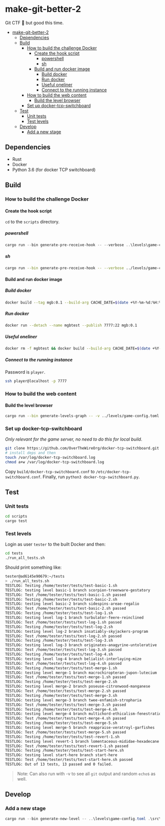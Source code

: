 # make-git-better-2

Git CTF 🚩 but good this time.

- [make-git-better-2](#make-git-better-2)
  - [Dependencies](#dependencies)
  - [Build](#build)
    - [How to build the challenge Docker](#how-to-build-the-challenge-docker)
      - [Create the hook script](#create-the-hook-script)
        - [powershell](#powershell)
        - [sh](#sh)
      - [Build and run docker image](#build-and-run-docker-image)
        - [Build docker](#build-docker)
        - [Run docker](#run-docker)
        - [Useful oneliner](#useful-oneliner)
        - [Connect to the running instance](#connect-to-the-running-instance)
    - [How to build the web content](#how-to-build-the-web-content)
      - [Build the level browser](#build-the-level-browser)
    - [Set up docker-tcp-switchboard](#set-up-docker-tcp-switchboard)
  - [Test](#test)
    - [Unit tests](#unit-tests)
    - [Test levels](#test-levels)
  - [Develop](#develop)
    - [Add a new stage](#add-a-new-stage)

## Dependencies

- Rust
- Docker
- Python 3.6 (for docker TCP switchboard)

## Build

### How to build the challenge Docker

#### Create the hook script

`cd` to the `scripts` directory.

##### powershell

```powershell
cargo run --bin generate-pre-receive-hook -- --verbose ..\levels\game-config.toml .\src\bin\templates\hook.tmpl
```

##### sh

```sh
cargo run --bin generate-pre-receive-hook -- --verbose ../levels/game-config.toml src/bin/templates/hook.tmpl
```

#### Build and run docker image

##### Build docker

```sh
docker build --tag mgb:0.1 --build-arg CACHE_DATE=$(date +%Y-%m-%d:%H:%M:%S) .
```

##### Run docker

```sh
docker run --detach --name mgbtest --publish 7777:22 mgb:0.1
```

##### Useful oneliner

```sh
docker rm -f mgbtest && docker build --build-arg CACHE_DATE=$(date +%Y-%m-%d:%H:%M:%S%z) --tag mgb:0.1 . && docker run --detach --name mgbtest --publish 7777:22 mgb:0.1
```

##### Connect to the running instance

Password is `player`.

```sh
ssh player@localhost -p 7777
```

### How to build the web content

#### Build the level browser

```sh
cargo run --bin generate-levels-graph -- -v ../levels/game-config.toml src/bin/templates/graph.tmpl
```

### Set up docker-tcp-switchboard

*Only relevant for the game server, no need to do this for local build*.

```sh
git clone https://github.com/OverTheWireOrg/docker-tcp-switchboard.git
# install deps and then
touch /var/log/docker-tcp-switchboard.log
chmod a+w /var/log/docker-tcp-switchboard.log
```

Copy `build/docker-tcp-switchboard.conf` to `/etc/docker-tcp-switchboard.conf`. Finally, run `python3 docker-tcp-switchboard.py`.

## Test

### Unit tests

```sh
cd scripts
cargo test
```

### Test levels

Login as user `tester` to the built Docker and then:

```sh
cd tests
./run_all_tests.sh
```

Should print something like:

```sh
tester@ad6145e90679:~/tests
> ./run_all_tests.sh
TESTLOG: Testing /home/tester/tests/test-basic-1.sh
TESTLOG: testing level basic-1 branch scorpion-treenware-gestatory
TESTLOG: Test /home/tester/tests/test-basic-1.sh passed
TESTLOG: Testing /home/tester/tests/test-basic-2.sh
TESTLOG: testing level basic-2 branch sidespins-areae-regalio
TESTLOG: Test /home/tester/tests/test-basic-2.sh passed
TESTLOG: Testing /home/tester/tests/test-log-1.sh
TESTLOG: testing level log-1 branch turbulator-feere-reinclined
TESTLOG: Test /home/tester/tests/test-log-1.sh passed
TESTLOG: Testing /home/tester/tests/test-log-2.sh
TESTLOG: testing level log-2 branch insatiably-skyjackers-program
TESTLOG: Test /home/tester/tests/test-log-2.sh passed
TESTLOG: Testing /home/tester/tests/test-log-3.sh
TESTLOG: testing level log-3 branch originates-anagyrine-untolerative
TESTLOG: Test /home/tester/tests/test-log-3.sh passed
TESTLOG: Testing /home/tester/tests/test-log-4.sh
TESTLOG: testing level log-4 branch belialist-interlaying-mize
TESTLOG: Test /home/tester/tests/test-log-4.sh passed
TESTLOG: Testing /home/tester/tests/test-merge-1.sh
TESTLOG: testing level merge-1 branch macrochiropteran-jupon-lutecium
TESTLOG: Test /home/tester/tests/test-merge-1.sh passed
TESTLOG: Testing /home/tester/tests/test-merge-2.sh
TESTLOG: testing level merge-2 branch poseuse-citronwood-manganese
TESTLOG: Test /home/tester/tests/test-merge-2.sh passed
TESTLOG: Testing /home/tester/tests/test-merge-3.sh
TESTLOG: testing level merge-3 branch twee-enfamish-stropharia
TESTLOG: Test /home/tester/tests/test-merge-3.sh passed
TESTLOG: Testing /home/tester/tests/test-merge-4.sh
TESTLOG: testing level merge-4 branch multichord-ethicalism-fenestration
TESTLOG: Test /home/tester/tests/test-merge-4.sh passed
TESTLOG: Testing /home/tester/tests/test-merge-5.sh
TESTLOG: testing level merge-5 branch reappraise-veratroyl-garfishes
TESTLOG: Test /home/tester/tests/test-merge-5.sh passed
TESTLOG: Testing /home/tester/tests/test-revert-1.sh
TESTLOG: testing level revert-1 branch lomentaceous-mididae-hexadecane
TESTLOG: Test /home/tester/tests/test-revert-1.sh passed
TESTLOG: Testing /home/tester/tests/test-start-here.sh
TESTLOG: testing level start-here branch start-here
TESTLOG: Test /home/tester/tests/test-start-here.sh passed
TESTLOG: Out of 13 tests, 13 passed and 0 failed.
```

> Note: Can also run with -v to see all `git` output and random `echo`s as well.

## Develop

### Add a new stage

```powershell powershell
cargo run --bin generate-new-level -- ..\levels\game-config.toml .\src\bin\templates\level_checker.tmpl .\src\bin\templates\level_test.tmpl .\src\bin\templates\level_page.tmpl .\src\bin\resources\words_alpha.txt ..\levels\ -v
```
